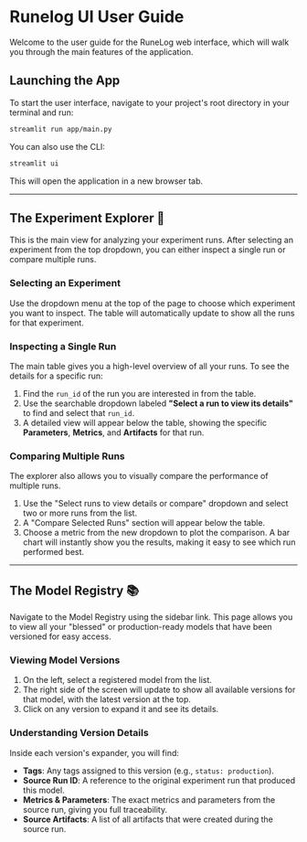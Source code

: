 # Runelog UI User Guide

Welcome to the user guide for the RuneLog web interface, which will walk you through the main features of the application.

## Launching the App

To start the user interface, navigate to your project's root directory in your terminal and run:

```bash
streamlit run app/main.py
```

You can also use the CLI:

```bash
streamlit ui
```

This will open the application in a new browser tab.

-----

## The Experiment Explorer 🔬

This is the main view for analyzing your experiment runs. After selecting an experiment from the top dropdown, you can either inspect a single run or compare multiple runs.

### Selecting an Experiment

Use the dropdown menu at the top of the page to choose which experiment you want to inspect. The table will automatically update to show all the runs for that experiment.

### Inspecting a Single Run

The main table gives you a high-level overview of all your runs. To see the details for a specific run:

1.  Find the `run_id` of the run you are interested in from the table.
2.  Use the searchable dropdown labeled **"Select a run to view its details"** to find and select that `run_id`.
3.  A detailed view will appear below the table, showing the specific **Parameters**, **Metrics**, and **Artifacts** for that run.

### Comparing Multiple Runs

The explorer also allows you to visually compare the performance of multiple runs.

1. Use the "Select runs to view details or compare" dropdown and select two or more runs from the list.
2. A "Compare Selected Runs" section will appear below the table.
3. Choose a metric from the new dropdown to plot the comparison. A bar chart will instantly show you the results, making it easy to see which run performed best.

-----

## The Model Registry 📚

Navigate to the Model Registry using the sidebar link. This page allows you to view all your "blessed" or production-ready models that have been versioned for easy access.

### Viewing Model Versions

1.  On the left, select a registered model from the list.
2.  The right side of the screen will update to show all available versions for that model, with the latest version at the top.
3.  Click on any version to expand it and see its details.

### Understanding Version Details

Inside each version's expander, you will find:

  - **Tags**: Any tags assigned to this version (e.g., `status: production`).
  - **Source Run ID**: A reference to the original experiment run that produced this model.
  - **Metrics & Parameters**: The exact metrics and parameters from the source run, giving you full traceability.
  - **Source Artifacts**: A list of all artifacts that were created during the source run.